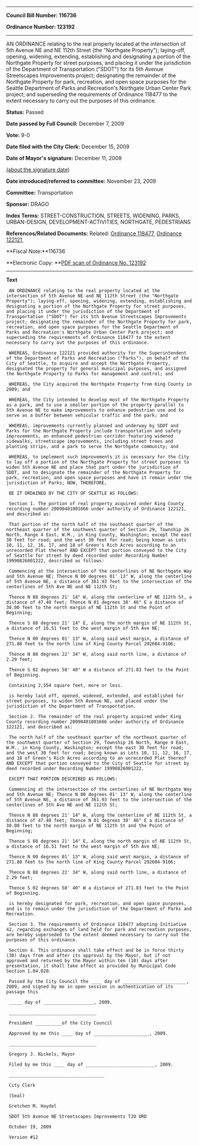 

********

**Council Bill Number: 116736**
   
**Ordinance Number: 123192**
********

 AN ORDINANCE relating to the real property located at the intersection of 5th Avenue NE and NE 112th Street (the "Northgate Property"); laying-off, opening, widening, extending, establishing and designating a portion of the Northgate Property for street purposes, and placing it under the jurisdiction of the Department of Transportation ("SDOT") for its 5th Avenue Streetscapes Improvements project; designating the remainder of the Northgate Property for park, recreation, and open space purposes for the Seattle Department of Parks and Recreation's Northgate Urban Center Park project; and superseding the requirements of Ordinance 118477 to the extent necessary to carry out the purposes of this ordinance.

**Status:** Passed
   
**Date passed by Full Council:** December 7, 2009
   
**Vote:** 9-0
   
**Date filed with the City Clerk:** December 15, 2009
   
**Date of Mayor's signature:** December 11, 2009
   
[(about the signature date)](/~public/approvaldate.htm)
   
   
   
**Date introduced/referred to committee:** November 23, 2009
   
**Committee:** Transportation
   
**Sponsor:** DRAGO
   
   
**Index Terms:** STREET-CONSTRUCTION, STREETS, WIDENING, PARKS, URBAN-DESIGN, DEVELOPMENT-ACTIVITIES, NORTHGATE, PEDESTRIANS

**References/Related Documents:** Related: [Ordinance 118477](http://clerk.ci.seattle.wa.us/~scripts/nph-brs.exe?s1=&s3=&s4=118477&s2=&s5=&Sect4=and&l=20&Sect2=THESON&Sect3=PLURON&Sect5=CBOR1&Sect6=HITOFF&d=CBOR&p=1&u=%2F~public%2Fcbor1.htm&r=1&f=G), [Ordinance 122121](http://clerk.ci.seattle.wa.us/~scripts/nph-brs.exe?s1=&s3=&s4=122121&s2=&s5=&Sect4=and&l=20&Sect2=THESON&Sect3=PLURON&Sect5=CBOR1&Sect6=HITOFF&d=CBOR&p=1&u=%2F~public%2Fcbor1.htm&r=1&f=G),

**Fiscal Note:**116736

**Electronic Copy: **[PDF scan of Ordinance No. 123192](/~archives/Ordinances/Ord_123192.pdf)

********

**Text**
   
```
 AN ORDINANCE relating to the real property located at the intersection of 5th Avenue NE and NE 112th Street (the "Northgate Property"); laying-off, opening, widening, extending, establishing and designating a portion of the Northgate Property for street purposes, and placing it under the jurisdiction of the Department of Transportation ("SDOT") for its 5th Avenue Streetscapes Improvements project; designating the remainder of the Northgate Property for park, recreation, and open space purposes for the Seattle Department of Parks and Recreation's Northgate Urban Center Park project; and superseding the requirements of Ordinance 118477 to the extent necessary to carry out the purposes of this ordinance.

 WHEREAS, Ordinance 122121 provided authority for the Superintendent of the Department of Parks and Recreation ("Parks"), on behalf of the City of Seattle, to acquire and accept the Northgate Property, designated the property for general municipal purposes, and assigned the Northgate Property to Parks for management and control; and

 WHEREAS, the City acquired the Northgate Property from King County in 2009; and

 WHEREAS, the City intended to develop most of the Northgate Property as a park, and to use a smaller portion of the property parallel to 5th Avenue NE to make improvements to enhance pedestrian use and to serve as a buffer between vehicular traffic and the park; and

 WHEREAS, improvements currently planned and underway by SDOT and Parks for the Northgate Property include transportation and safety improvements, an enhanced pedestrian corridor featuring widened sidewalks, streetscape improvements, including street trees and planting strips, and a park to serve the Northgate community; and

 WHEREAS, to implement such improvements it is necessary for the City to lay off a portion of the Northgate Property for street purposes to widen 5th Avenue NE and place that part under the jurisdiction of SDOT, and to designate the remainder of the Northgate Property for park, recreation, and open space purposes and have it remain under the jurisdiction of Parks; NOW, THEREFORE,

 BE IT ORDAINED BY THE CITY OF SEATTLE AS FOLLOWS:

 Section 1. The portion of real property acquired under King County recording number 20090401001666 under authority of Ordinance 122121, and described as:

 That portion of the north half of the southeast quarter of the northeast quarter of the southwest quarter of Section 29, Township 26 North, Range 4 East, W.M., in King County, Washington; except the east 30 feet for road; and the west 30 feet for road; being known as Lots 10, 11, 12, 16, 17, and 18 of Green's Rich Acres according to an unrecorded Plat thereof AND EXCEPT that portion conveyed to the City of Seattle for street by deed recorded under Recording Number 19990826001222, described as follows:

 Commencing at the intersection of the centerlines of NE Northgate Way and 5th Avenue NE; Thence N 00 degrees 01' 13" W, along the centerline of 5th Avenue NE, a distance of 361.93 feet to the intersection of the centerlines of 5th Ave NE and NE 112th St;

 Thence N 88 degrees 21' 14" W, along the centerline of NE 112th St, a distance of 47.40 feet; Thence N 01 degrees 38' 46" E a distance of 30.00 feet to the north margin of NE 112th St and the Point of Beginning;

 Thence S 88 degrees 21' 14" E, along the north margin of NE 112th St, a distance of 16.51 feet to the west margin of 5th Ave NE;

 Thence N 00 degrees 01' 13" W, along said west margin, a distance of 271.88 feet to the north line of King County Parcel 292604-9106;

 Thence N 88 degrees 22' 34" W, along said north line, a distance of 2.29 feet;

 Thence S 02 degrees 58' 40" W a distance of 271.83 feet to the Point of Beginning.

 Containing 2,554 square feet, more or less.

 is hereby laid off, opened, widened, extended, and established for street purposes, to widen 5th Avenue NE, and placed under the jurisdiction of the Department of Transportation.

 Section 2. The remainder of the real property acquired under King County recording number 20090401001666 under authority of Ordinance 122121, and described as:

 The north half of the southeast quarter of the northeast quarter of the southwest quarter of Section 29, Township 26 North, Range 4 East, W.M., in King County, Washington; except the east 30 feet for road; and the west 30 feet for road; being known as Lots 10, 11, 12, 16, 17, and 18 of Green's Rich Acres according to an unrecorded Plat thereof AND EXCEPT that portion conveyed to the City of Seattle for street by deed recorded under Recording Number 19990826001222.

 EXCEPT THAT PORTION DESCRIBED AS FOLLOWS:

 Commencing at the intersection of the centerlines of NE Northgate Way and 5th Avenue NE; Thence N 00 degrees 01' 13" W, along the centerline of 5th Avenue NE, a distance of 361.93 feet to the intersection of the centerlines of 5th Ave NE and NE 112th St;

 Thence N 88 degrees 21' 14" W, along the centerline of NE 112th St, a distance of 47.40 feet; Thence N 01 degrees 38' 46" E a distance of 30.00 feet to the north margin of NE 112th St and the Point of Beginning;

 Thence S 88 degrees 21' 14" E, along the north margin of NE 112th St, a distance of 16.51 feet to the west margin of 5th Ave NE;

 Thence N 00 degrees 01' 13" W, along said west margin, a distance of 271.88 feet to the north line of King County Parcel 292604-9106;

 Thence N 88 degrees 22' 34" W, along said north line, a distance of 2.29 feet;

 Thence S 02 degrees 58' 40" W a distance of 271.83 feet to the Point of Beginning.

 is hereby designated for park, recreation, and open space purposes, and is to remain under the jurisdiction of the Department of Parks and Recreation.

 Section 3. The requirements of Ordinance 118477 adopting Initiative 42, regarding exchanges of land held for park and recreation purposes, are hereby superseded to the extent deemed necessary to carry out the purposes of this ordinance.

 Section 4. This ordinance shall take effect and be in force thirty (30) days from and after its approval by the Mayor, but if not approved and returned by the Mayor within ten (10) days after presentation, it shall take effect as provided by Municipal Code Section 1.04.020.

 Passed by the City Council the ____ day of ________________________, 2009, and signed by me in open session in authentication of its passage this

 _____ day of ___________________, 2009.

 _________________________________

 President __________of the City Council

 Approved by me this ____ day of _____________________, 2009.

 _________________________________

 Gregory J. Nickels, Mayor

 Filed by me this ____ day of __________________________, 2009.

 ____________________________________

 City Clerk

 (Seal)

 Gretchen M. Haydel

 SDOT 5th Avenue NE Streetscapes Improvements TJO ORD

 October 19, 2009

 Version #12

```
